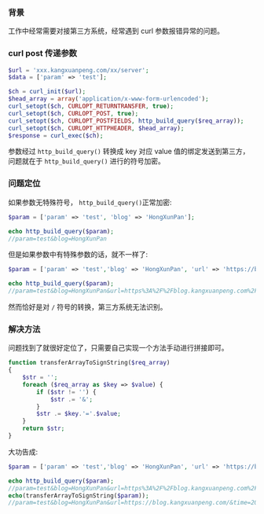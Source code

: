 [//]: # (PHP http_build_query 转换数组参数中含特殊符号的异常)

### 背景

工作中经常需要对接第三方系统，经常遇到 curl 参数报错异常的问题。  


### curl post 传递参数


```php
$url = 'xxx.kangxuanpeng.com/xx/server';
$data = ['param' => 'test'];

$ch = curl_init($url);
$head_array = array('application/x-www-form-urlencoded');
curl_setopt($ch, CURLOPT_RETURNTRANSFER, true);
curl_setopt($ch, CURLOPT_POST, true);
curl_setopt($ch, CURLOPT_POSTFIELDS, http_build_query($req_array));
curl_setopt($ch, CURLOPT_HTTPHEADER, $head_array);
$response = curl_exec($ch);

```

参数经过 `http_build_query()` 转换成 key 对应 value 值的绑定发送到第三方，问题就在于 `http_build_query()` 进行的符号加密。

### 问题定位

如果参数无特殊符号， `http_build_query()`正常加密:

```php
$param = ['param' => 'test', 'blog' => 'HongXunPan'];

echo http_build_query($param);
//param=test&blog=HongXunPan
```

但是如果参数中有特殊参数的话，就不一样了:

```php
$param = ['param' => 'test','blog' => 'HongXunPan', 'url' => 'https://blog.kangxuanpeng.com/'，'time' => '2020-06-18 22:00:00'];

echo http_build_query($param);
//param=test&blog=HongXunPan&url=https%3A%2F%2Fblog.kangxuanpeng.com%2F&time=2020-06-18+22%3A00%3A00
```

然而恰好是对 `/` 符号的转换，第三方系统无法识别。

### 解决方法

问题找到了就很好定位了，只需要自己实现一个方法手动进行拼接即可。

```php
function transferArrayToSignString($req_array)
{
    $str = '';
    foreach ($req_array as $key => $value) {
        if ($str != '') {
            $str .= '&';
        }
        $str .= $key.'='.$value;
    }
    return $str;
}
```

大功告成:

```php
$param = ['param' => 'test','blog' => 'HongXunPan', 'url' => 'https://blog.kangxuanpeng.com/'，'time' => '2020-06-18 22:00:00'];

echo http_build_query($param);
//param=test&blog=HongXunPan&url=https%3A%2F%2Fblog.kangxuanpeng.com%2F&time=2020-06-18+22%3A00%3A00
echo(transferArrayToSignString($param));
//param=test&blog=HongXunPan&url=https://blog.kangxuanpeng.com/&time=2020-06-18 22:00:00
```



